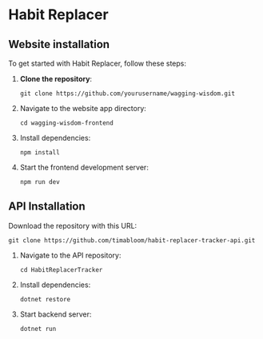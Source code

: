 # Habit Replacer


## Website installation

To get started with Habit Replacer, follow these steps:

1. **Clone the repository**:
   ```
   git clone https://github.com/yourusername/wagging-wisdom.git
   ```
2. Navigate to the website app directory:

   ```
   cd wagging-wisdom-frontend
   ```

3. Install dependencies:

   ```
   npm install
   ```

4. Start the frontend development server:

   ```
   npm run dev
   ```

## API Installation
Download the repository with this URL:

   ```
   git clone https://github.com/timabloom/habit-replacer-tracker-api.git
   ```
1. Navigate to the API repository:

   ```
   cd HabitReplacerTracker
   ```

2. Install dependencies:

   ```
   dotnet restore
   ```

3. Start backend server:

   ```
   dotnet run
   ```
